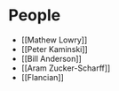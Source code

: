 # People

- [[Mathew Lowry]]
- [[Peter Kaminski]]
- [[Bill Anderson]]
- [[Aram Zucker-Scharff]]
- [[Flancian]]
